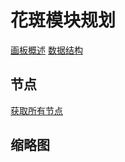# 花斑模块规划

[画板概述](https://open.feishu.cn/document/docs/board-v1/overview)
[数据结构](https://open.feishu.cn/document/docs/board-v1/data-structure)

## 节点

[获取所有节点](https://open.feishu.cn/document/docs/board-v1/whiteboard-node/list)

## 缩略图

